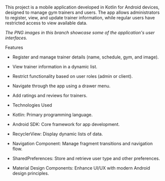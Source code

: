 This project is a mobile application developed in Kotlin for Android devices, designed to manage gym trainers and users. 
The app allows administrators to register, view, and update trainer information, while regular users have restricted access to view available data.

*The PNG images in this branch showcase some of the application's user interfaces.*

Features

- Register and manage trainer details (name, schedule, gym, and image).
- View trainer information in a dynamic list.
- Restrict functionality based on user roles (admin or client).
- Navigate through the app using a drawer menu.
- Add ratings and reviews for trainers.
- Technologies Used

- Kotlin: Primary programming language.
- Android SDK: Core framework for app development.
- RecyclerView: Display dynamic lists of data.
- Navigation Component: Manage fragment transitions and navigation flow.
- SharedPreferences: Store and retrieve user type and other preferences.
- Material Design Components: Enhance UI/UX with modern Android design principles.
